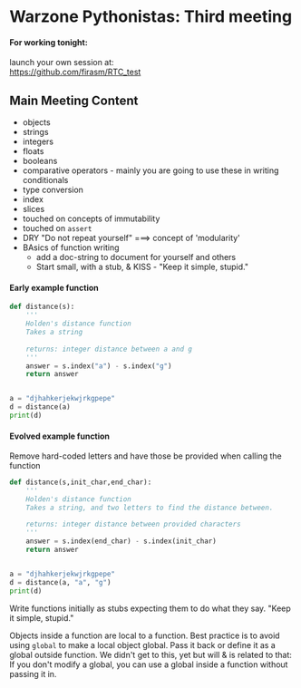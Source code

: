 # Warzone Pythonistas: Third meeting


#### For working tonight:

launch your own session at:  
https://github.com/firasm/RTC_test


## Main Meeting Content

- objects
- strings
- integers
- floats
- booleans
- comparative operators - mainly you are going to use these in writing conditionals
- type conversion
- index
- slices
- touched on concepts of immutability
- touched on `assert`
- DRY "Do not repeat yourself" ===> concept of 'modularity'
- BAsics of function writing
    - add a doc-string to document for yourself and others
    - Start small, with a stub, & KISS - "Keep it simple, stupid."

#### Early example function
```python
def distance(s):   
    '''
    Holden's distance function
    Takes a string
    
    returns: integer distance between a and g
    '''
    answer = s.index("a") - s.index("g")
    return answer


a = "djhahkerjekwjrkgpepe"
d = distance(a)
print(d)
```


#### Evolved example function

Remove hard-coded letters and have those be provided when calling the function

```python
def distance(s,init_char,end_char):   
    '''
    Holden's distance function
    Takes a string, and two letters to find the distance between.
    
    returns: integer distance between provided characters
    '''
    answer = s.index(end_char) - s.index(init_char)
    return answer


a = "djhahkerjekwjrkgpepe"
d = distance(a, "a", "g")
print(d)
```

Write functions initially as stubs expecting them to do what they say.
"Keep it simple, stupid."

Objects inside a function are local to a function.
Best practice is to avoid using `global` to make a local object global.
Pass it back or define it as a global outside function.
We didn't get to this, yet but will & is related to that: If you don't modify a global, you can use a global inside a function without passing it in.
